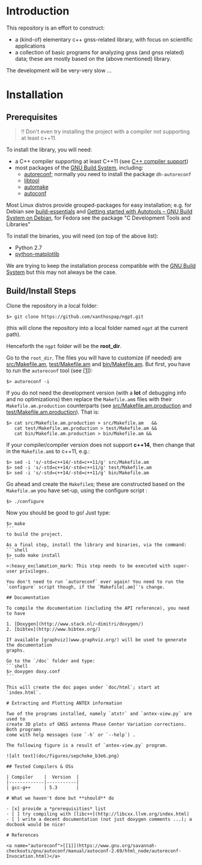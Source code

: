 # Introduction

This repository is an effort to construct:

* a (kind-of) elementary c++ gnss-related library, with focus on scientific applications
* a collection of basic programs for analyzing gnss (and gnss related) data; these are
mostly based on the (above mentioned) library.

The development will be very-very slow ...

# Installation

## Prerequisites

> :bangbang: Don't even try installing the project with a compiler not
> supporting at least c++11.

To install the library, you will need:

* a C++ compiler supporting at least C++11 (see [C++ compiler support](http://en.cppreference.com/w/cpp/compiler_support))
* most packages of the [GNU Build System](https://en.wikipedia.org/wiki/GNU_build_system),
including:
    * [autoreconf](http://linuxcommand.org/man_pages/autoreconf1.html); normally you need
    to install the package `dh-autoreconf`
    * [libtool](http://www.gnu.org/software/libtool/)
    * [automake](https://www.gnu.org/software/automake/)
    * [autoconf](http://www.gnu.org/software/autoconf/autoconf.html)

Most Linux distros provide grouped-packages for easy installation; e.g. for Debian 
see [build-essentials](https://packages.debian.org/wheezy/build-essential)
and [Getting started with Autotools – GNU Build System on Debian](http://abhinavsingh.com/getting-started-with-autotools-gnu-build-system-on-debian/), 
for Fedora see the package "C Development Tools and Libraries"

To install the binaries, you will need (on top of the above list):

* Python 2.7
* [python-matplotlib](http://matplotlib.org/)

We are trying to keep the installation process compatible with
the [GNU Build System](https://en.wikipedia.org/wiki/GNU_build_system)
but this may not always be the case.

## Build/Install Steps

Clone the repository in a local folder:
```shell
$> git clone https://github.com/xanthospap/ngpt.git
```

(this will clone the repository into a local folder named `ngpt` at
the current path).

Henceforth the `ngpt` folder will be the **root_dir**.

Go to the `root_dir`. The files you will have to customize (if needed) are 
[src/Makefile.am](src/Makefile.am), [test/Makefile.am](test/Makefile.am) and
[bin/Makefile.am](bin/Makefile.am).
But first, you have to run the `autoreconf` tool (see [[1]](#autoreconf)):
```shell
$> autoreconf -i
```

If you do not need the development version (with a **lot** of
debugging info and no optimizations) then replace the `Makefile.am`s
files with their `Makefile.am.production` counterparts (see 
[src/Makefile.am.production](src/Makefile.am.production) and [test/Makefile.am.production](test/Makefile.am.production)). That is:
```shell
$> cat src/Makefile.am.production > src/Makefile.am   &&
   cat test/Makefile.am.production > test/Makefile.am &&
   cat bin/Makefile.am.production > bin/Makefile.am &&
```

If your compiler/compiler version does not support **c++14**, then
change that in the `Makefile.am`s to c++11, e.g.:
```shell
$> sed -i 's/-std=c++14/-std=c++11/g' src/Makefile.am
$> sed -i 's/-std=c++14/-std=c++11/g' test/Makefile.am
$> sed -i 's/-std=c++14/-std=c++11/g' bin/Makefile.am
```

Go ahead and create the `Makefile`s; these are constructed based on the
`Makefile.am` you have set-up, using the configure script :
```shell
$> ./configure
```

Now you should be good to go! Just type:
````shell
$> make
```
to build the project.

As a final step, install the library and binaries, via the command:
```shell
$> sudo make install
```
>:heavy_exclamation_mark: This step needs to be executed with super-user privileges.

You don't need to run `autoreconf` ever again! You need to run the
`configure` script though, if the `Makefile[.am]`'s change.

## Documentation

To compile the documentation (including the API reference), you need to have

1. [Doxygen](http://www.stack.nl/~dimitri/doxygen/)
2. [bibtex](http://www.bibtex.org/)

If available [graphviz](www.graphviz.org/) will be used to generate the documentation
graphs.

Go to the `/doc` folder and type:
```shell
$> doxygen doxy.conf
```

This will create the doc pages under `doc/html`; start at `index.html`.

# Extracting and Plotting ANTEX information

Two of the programs installed, namely `atxtr` and `antex-view.py` are used to
create 3D plots of GNSS antenna Phase Center Variation corrections. Both programs
come with help messages (use `-h` or `--help`) .

The following figure is a result of `antex-view.py` program.

![alt text](doc/figures/sepchoke_b3e6.png)

## Tested Compilers & OSs

| Compiler    |  Version  |
|-------------|-----------|
| gcc-g++     | 5.3       |

# What we haven't done but **should** do

- [x] provide a *prerequisities* list
- [ ] try compiling with [libc++](http://libcxx.llvm.org/index.html)
- [ ] write a decent documentation (not just doxygen comments ...); a docbook would be nice!

# References

<a name="autoreconf">[[1]](https://www.gnu.org/savannah-checkouts/gnu/autoconf/manual/autoconf-2.69/html_node/autoreconf-Invocation.html)</a>
